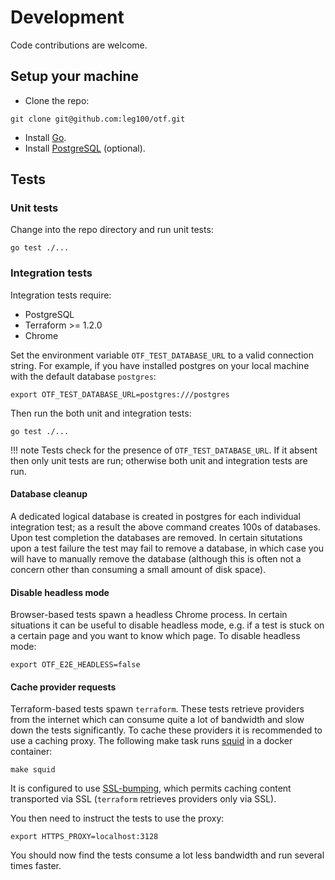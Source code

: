 # Development

Code contributions are welcome.

## Setup your machine

* Clone the repo:

```
git clone git@github.com:leg100/otf.git
```

* Install [Go](https://go.dev/doc/install).
* Install [PostgreSQL](https://www.postgresql.org/download/) (optional).

## Tests

### Unit tests

Change into the repo directory and run unit tests:

```
go test ./...
```

### Integration tests

Integration tests require:

* PostgreSQL
* Terraform >= 1.2.0
* Chrome

Set the environment variable `OTF_TEST_DATABASE_URL` to a valid connection string. For example, if you have installed postgres on your local machine with the default database `postgres`:

```
export OTF_TEST_DATABASE_URL=postgres:///postgres
```

Then run the both unit and integration tests:

```
go test ./...
```

!!! note
	Tests check for the presence of `OTF_TEST_DATABASE_URL`. If it absent then only unit tests are run; otherwise both unit and integration tests are run.

#### Database cleanup

A dedicated logical database is created in postgres for each individual
integration test; as a result the above command creates 100s of databases. Upon
test completion the databases are removed. In certain situtations upon a test
failure the test may fail to remove a database, in which case you will have to
manually remove the database (although this is often not a concern other than
consuming a small amount of disk space).

#### Disable headless mode

Browser-based tests spawn a headless Chrome process. In certain situations it
can be useful to disable headless mode, e.g. if a test is stuck on a certain
page and you want to know which page. To disable headless mode:

```
export OTF_E2E_HEADLESS=false
```

#### Cache provider requests

Terraform-based tests spawn `terraform`. These tests retrieve providers from
the internet which can consume quite a lot of bandwidth and slow down the tests
significantly. To cache these providers it is recommended to use a caching
proxy. The following make task runs [squid](http://www.squid-cache.org/) in a
docker container:

```
make squid
```

It is configured to use
[SSL-bumping](https://wiki.squid-cache.org/Features/SslBump), which permits
caching content transported via SSL (`terraform` retrieves providers only via
SSL).

You then need to instruct the tests to use the proxy:

```
export HTTPS_PROXY=localhost:3128
```

You should now find the tests consume a lot less bandwidth and run several times
faster.
